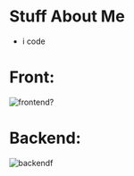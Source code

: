 # Stuff About Me
- i code

# Front:
![frontend?](https://skillicons.dev/icons?i=html,sass,css,react,php,vue)
  
# Backend:
![backendf](https://skillicons.dev/icons?i=mongodb,typescript,javascript,python,lua)
